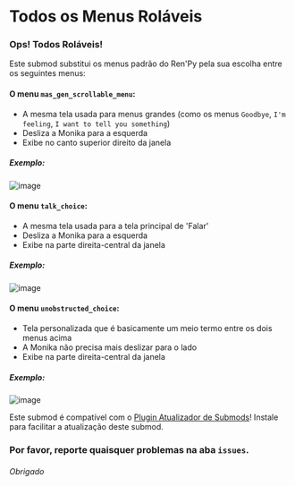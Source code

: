 # Todos os Menus Roláveis
### Ops! Todos Roláveis!

Este submod substitui os menus padrão do Ren'Py pela sua escolha entre os seguintes menus:
#### O menu `mas_gen_scrollable_menu`:
- A mesma tela usada para menus grandes (como os menus `Goodbye`, `I'm feeling`, `I want to tell you something`)
- Desliza a Monika para a esquerda
- Exibe no canto superior direito da janela

##### Exemplo:
![image](https://cdn.discordapp.com/attachments/609579661847953430/734161840271130684/screenshot0215.png)

#### O menu `talk_choice`:
- A mesma tela usada para a tela principal de 'Falar'
- Desliza a Monika para a esquerda
- Exibe na parte direita-central da janela

##### Exemplo:
![image](https://cdn.discordapp.com/attachments/609579661847953430/734161839587459143/screenshot0214.png)

#### O menu `unobstructed_choice`:
- Tela personalizada que é basicamente um meio termo entre os dois menus acima
- A Monika não precisa mais deslizar para o lado
- Exibe na parte direita-central da janela

##### Exemplo:
![image](https://cdn.discordapp.com/attachments/609579661847953430/734161834810277948/screenshot0213.png)

Este submod é compatível com o [Plugin Atualizador de Submods](https://github.com/Booplicate/MAS-Submods-SubmodUpdaterPlugin/releases/latest)! Instale para facilitar a atualização deste submod.

### Por favor, reporte quaisquer problemas na aba `issues`.
###### Obrigado
